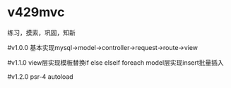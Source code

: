 # v429mvc
练习，摸索，巩固，知新

#v1.0.0
基本实现mysql->model->controller->request->route->view

#v1.1.0
view层实现模板替换if else elseif foreach
model层实现insert批量插入

#v1.2.0
psr-4 autoload